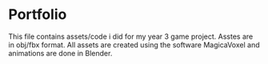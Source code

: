 # Portfolio

This file contains assets/code i did for my year 3 game project. Asstes are in obj/fbx format.
All assets are created using the software MagicaVoxel and animations are done in Blender.
